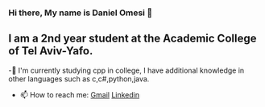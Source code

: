 ### Hi there, My name is Daniel Omesi 👋
## I am a 2nd year student at the Academic College of Tel Aviv-Yafo.

-🌱 I'm currently studying cpp in college, I have additional knowledge in other languages such as c,c#,python,java.

- 📫 How to reach me: [Gmail](omesidaniel@gmail.com) [Linkedin](https://www.linkedin.com/in/daniel-omesi/)





<!--
**danielomesi/danielomesi** is a ✨ _special_ ✨ repository because its `README.md` (this file) appears on your GitHub profile.

Here are some ideas to get you started:

- 🔭 I’m currently working on ...
- 🌱 I’m currently learning ...
- 👯 I’m looking to collaborate on ...
- 🤔 I’m looking for help with ...
- 💬 Ask me about ...

- 😄 Pronouns: ...
- ⚡ Fun fact: ...
-->
